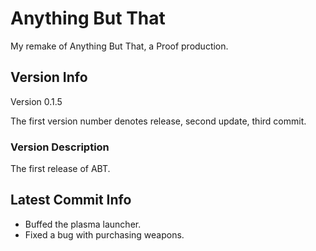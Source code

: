 # Anything But That

My remake of Anything But That, a Proof production.

## Version Info

Version 0.1.5

The first version number denotes release, second update, third commit.

### Version Description

The first release of ABT.

## Latest Commit Info

- Buffed the plasma launcher.
- Fixed a bug with purchasing weapons.